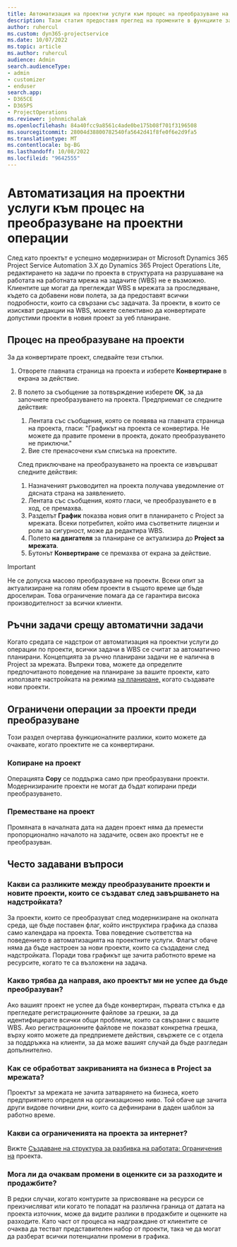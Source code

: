 ```yaml
---
title: Автоматизация на проектни услуги към процес на преобразуване на проектни операции
description: Тази статия предоставя преглед на промените в функциите за Microsoft Dynamics 365 Project Service Automation Dynamics 365 Project Operations.
author: ruhercul
ms.custom: dyn365-projectservice
ms.date: 10/07/2022
ms.topic: article
ms.author: ruhercul
audience: Admin
search.audienceType:
- admin
- customizer
- enduser
search.app:
- D365CE
- D365PS
- ProjectOperations
ms.reviewer: johnmichalak
ms.openlocfilehash: 84a40fcc9a8561c4ade0be175b08f701f3196508
ms.sourcegitcommit: 28004d38800782540fa5642d41f8fe0f6e2d9fa5
ms.translationtype: MT
ms.contentlocale: bg-BG
ms.lasthandoff: 10/08/2022
ms.locfileid: "9642555"
---
```

# <a name="project-service-automation-to-project-operations-project-scheduling-conversion-process"></a>Автоматизация на проектни услуги към процес на преобразуване на проектни операции

След като проектът е успешно модернизиран от Microsoft Dynamics 365 Project Service Automation 3.X до Dynamics 365 Project Operations Lite, редактирането на задачи по проекта в структурата на разрушаване на работата на работната мрежа на задачите (WBS) не е възможно. Клиентите ще могат да преглеждат WBS в мрежата за проследяване, където са добавени нови полета, за да предоставят всички подробности, които са свързани със задачата. За проекти, в които се изискват редакции на WBS, можете селективно да конвертирате допустими проекти в новия проект за уеб планиране.

## <a name="project-conversion-process"></a>Процес на преобразуване на проекти

За да конвертирате проект, следвайте тези стъпки.

1. Отворете главната страница на проекта и изберете **Конвертиране** в екрана за действие.
1. В полето за съобщение за потвърждение изберете **OK**, за да започнете преобразуването на проекта. Предприемат се следните действия:

    1. Лентата със съобщения, която се появява на главната страница на проекта, гласи: "Графикът на проекта се конвертира. Не можете да правите промени в проекта, докато преобразуването не приключи."
    1. Вие сте пренасочени към списъка на проектите.

    След приключване на преобразуването на проекта се извършват следните действия:

    1. Назначеният ръководител на проекта получава уведомление от дясната страна на заявлението.
    1. Лентата със съобщения, която гласи, че преобразуването е в ход, се премахва.
    1. Разделът **График** показва новия опит в планирането с Project за мрежата. Всеки потребител, който има съответните лицензи и роли за сигурност, може да редактира WBS.
    1. Полето **на двигателя** за планиране се актуализира до **Project за мрежата**.
    1. Бутонът **Конвертиране** се премахва от екрана за действие.

> [!IMPORTANT]
> Не се допуска масово преобразуване на проекти. Всеки опит за актуализиране на голям обем проекти в същото време ще бъде дроселиран. Това ограничение помага да се гарантира висока производителност за всички клиенти.

## <a name="manual-tasks-vs-automatic-tasks"></a>Ръчни задачи срещу автоматични задачи

Когато средата се надстрои от автоматизация на проектни услуги до операции по проекти, всички задачи в WBS се считат за автоматично планирани. Концепцията за ръчно планирани задачи не е налична в Project за мрежата. Въпреки това, можете да определите предпочитаното поведение на планиране за вашите проекти, като използвате настройката на режима [на планиране,](/project-management/scheduling-modes.md) когато създавате нови проекти.

## <a name="restricted-operations-for-pre-conversion-projects"></a>Ограничени операции за проекти преди преобразуване

Този раздел очертава функционалните разлики, които можете да очаквате, когато проектите не са конвертирани.

### <a name="copy-project"></a>Копиране на проект

Операцията **Copy** се поддържа само при преобразувани проекти. Модернизираните проекти не могат да бъдат копирани преди преобразуването.

### <a name="move-project"></a>Преместване на проект

Промяната в началната дата на даден проект няма да премести пропорционално началото на задачите, освен ако проектът не е преобразуван.

## <a name="frequently-asked-questions"></a>Често задавани въпроси

### <a name="what-are-the-differences-between-converted-projects-and-new-projects-that-are-created-after-the-upgrade-has-been-completed"></a>Какви са разликите между преобразуваните проекти и новите проекти, които се създават след завършването на надстройката?

За проекти, които се преобразуват след модернизиране на околната среда, ще бъде поставен флаг, който инструктира графика да спазва само календара на проекта. Това поведение съответства на поведението в автоматизацията на проектните услуги. Флагът обаче няма да бъде настроен за нови проекти, които са създадени след надстройката. Поради това графикът ще зачита работното време на ресурсите, когато те са възложени на задача.

### <a name="what-should-i-do-if-my-project-fails-to-be-converted"></a>Какво трябва да направя, ако проектът ми не успее да бъде преобразуван?

Ако вашият проект не успее да бъде конвертиран, първата стъпка е да прегледате регистрационните файлове за грешки, за да идентифицирате всички общи проблеми, които са свързани с вашите WBS. Ако регистрационните файлове не показват конкретна грешка, върху която можете да предприемете действия, свържете се с отдела за поддръжка на клиенти, за да може вашият случай да бъде разгледан допълнително.

### <a name="how-are-business-closures-handled-in-project-for-the-web"></a>Как се обработват закриванията на бизнеса в Project за мрежата?

Проектът за мрежата не зачита затварянето на бизнеса, което предприятието определя на организационно ниво. Той обаче ще зачита други видове почивни дни, които са дефинирани в даден шаблон за работно време.

### <a name="what-are-the-limitations-of-project-for-the-web"></a>Какви са ограниченията на проекта за интернет?

Вижте [Създаване на структура за разбивка на работата: Ограничения на](/project-management/create-wbs#project-limitations.md) проекта.

### <a name="can-i-expect-changes-to-my-cost-and-sales-estimates"></a>Мога ли да очаквам промени в оценките си за разходите и продажбите?

В редки случаи, когато контурите за присвояване на ресурси се преизчисляват или когато те попадат на различна граница от датата на проекта източник, може да видите разлики в продажбите и оценките на разходите. Като част от процеса на надграждане от клиентите се очаква да тестват представителен набор от проекти, така че да могат да разберат всички потенциални промени в графика.
